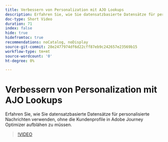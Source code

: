 ```yaml
---
title: Verbessern von Personalization mit AJO Lookups
description: Erfahren Sie, wie Sie datensatzbasierte Datensätze für personalisierte Nachrichten verwenden, ohne die Kundenprofile in Adobe Journey Optimizer aufblähen zu müssen.
doc-type: Short Video
duration: 71
index: false
hide: true
hidefromtoc: true
recommendations: noCatalog, noDisplay
source-git-commit: 28e2477974df6d22cff87eb9c242657e23569b15
workflow-type: tm+mt
source-wordcount: '0'
ht-degree: 0%

---
```



# Verbessern von Personalization mit AJO Lookups

Erfahren Sie, wie Sie datensatzbasierte Datensätze für personalisierte Nachrichten verwenden, ohne die Kundenprofile in Adobe Journey Optimizer aufblähen zu müssen.

<!-- 62_S522_3442522_70_enhancing-personalization-with-ajo-lookups -->
>[!VIDEO](https://video.tv.adobe.com/v/3458226/?learn=on&enablevpops=true)
